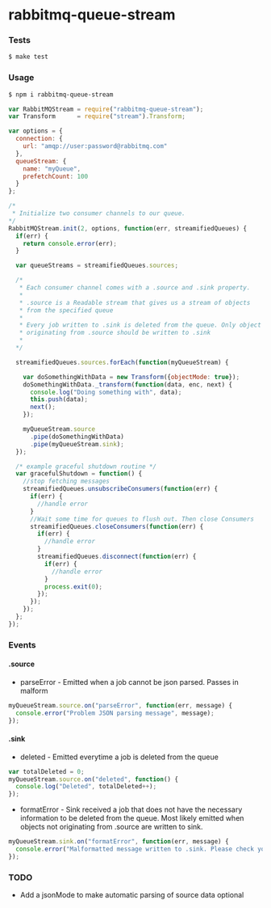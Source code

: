 # rabbitmq-queue-stream

### Tests
```bash
$ make test
```

### Usage
```bash
$ npm i rabbitmq-queue-stream
```

```javascript
var RabbitMQStream = require("rabbitmq-queue-stream");
var Transform      = require("stream").Transform;

var options = {
  connection: {
    url: "amqp://user:password@rabbitmq.com"
  },
  queueStream: {
    name: "myQueue",
    prefetchCount: 100
  }
};

/*
 * Initialize two consumer channels to our queue.
*/
RabbitMQStream.init(2, options, function(err, streamifiedQueues) {
  if(err) {
    return console.error(err);
  }

  var queueStreams = streamifiedQueues.sources;

  /*
   * Each consumer channel comes with a .source and .sink property.
   * 
   * .source is a Readable stream that gives us a stream of objects
   * from the specified queue
   *
   * Every job written to .sink is deleted from the queue. Only object
   * originating from .source should be written to .sink
   *
  */

  streamifiedQueues.sources.forEach(function(myQueueStream) {

    var doSomethingWithData = new Transform({objectMode: true});
    doSomethingWithData._transform(function(data, enc, next) {
      console.log("Doing something with", data);
      this.push(data);
      next();
    });

    myQueueStream.source
      .pipe(doSomethingWithData)
      .pipe(myQueueStream.sink);
  });

  /* example graceful shutdown routine */
  var gracefulShutdown = function() {
    //stop fetching messages
    streamifiedQueues.unsubscribeConsumers(function(err) {
      if(err) {
        //handle error
      }
      //Wait some time for queues to flush out. Then close Consumers
      streamifiedQueues.closeConsumers(function(err) {
        if(err) {
          //handle error
        }
        streamifiedQueues.disconnect(function(err) {
          if(err) {
            //handle error
          }
          process.exit(0);
        });
      });
    });
  };
});
```

### Events

#### .source
* parseError - Emitted when a job cannot be json parsed. Passes in malform
```javascript
myQueueStream.source.on("parseError", function(err, message) {
  console.error("Problem JSON parsing message", message);
});
```
#### .sink
* deleted - Emitted everytime a job is deleted from the queue
```javascript
var totalDeleted = 0;
myQueueStream.source.on("deleted", function() {
  console.log("Deleted", totalDeleted++);
});
```
* formatError - Sink received a job that does not have the necessary information to be deleted from the queue.
                Most likely emitted when objects not originating from .source are written to sink.
```javascript
myQueueStream.sink.on("formatError", function(err, message) {
  console.error("Malformatted message written to .sink. Please check your pipeline configuration", message);
});
```

### TODO

* Add a jsonMode to make automatic parsing of source data optional

